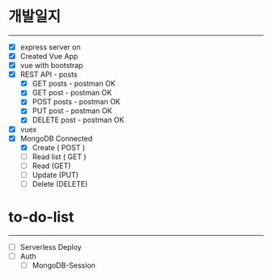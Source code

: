 # 개발일지

---

- [x] express server on
- [x] Created Vue App
- [x] vue with bootstrap
- [x] REST API - posts
  - [x] GET posts - postman OK
  - [x] GET post - postman OK
  - [x] POST posts - postman OK
  - [x] PUT post - postman OK
  - [x] DELETE post - postman OK
- [x] vuex
- [x] MongoDB Connected
  - [x] Create ( POST )
  - [ ] Read list ( GET )
  - [ ] Read (GET)
  - [ ] Update (PUT)
  - [ ] Delete (DELETE)

# to-do-list

---

- [ ] Serverless Deploy
- [ ] Auth
  - [ ] MongoDB-Session
